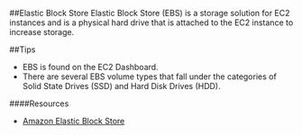 ##Elastic Block Store
Elastic Block Store (EBS) is a storage solution for EC2 instances and is a physical hard drive that is attached to the EC2 instance to increase storage.

##Tips
* EBS is found on the EC2 Dashboard.
* There are several EBS volume types that fall under the categories of Solid State Drives (SSD) and Hard Disk Drives (HDD).


####Resources
* [Amazon Elastic Block Store](https://docs.aws.amazon.com/AWSEC2/latest/UserGuide/AmazonEBS.html)